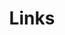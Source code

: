 ---
sidebar_position: 7
sidebar_label: "Links"
id: links
title: Links
description: A list of links to other materials that may be helpful for building with Kwil.
slug: /links
---